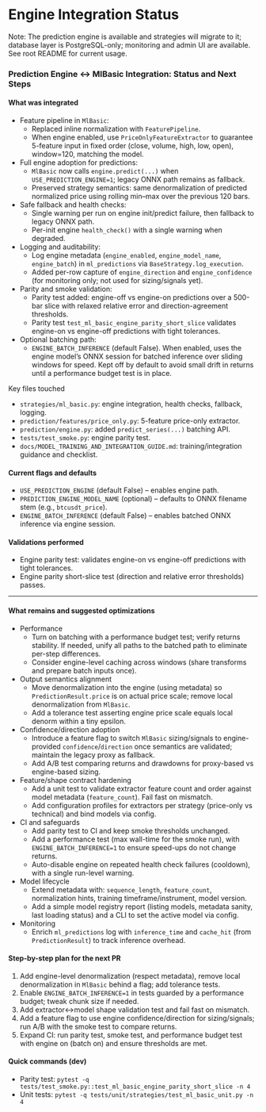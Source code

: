 # Engine Integration Status

Note: The prediction engine is available and strategies will migrate to it; database layer is PostgreSQL-only; monitoring and admin UI are available. See root README for current usage.

### Prediction Engine ↔ MlBasic Integration: Status and Next Steps

#### What was integrated
- Feature pipeline in `MlBasic`:
  - Replaced inline normalization with `FeaturePipeline`.
  - When engine enabled, use `PriceOnlyFeatureExtractor` to guarantee 5-feature input in fixed order (close, volume, high, low, open), window=120, matching the model.
- Full engine adoption for predictions:
  - `MlBasic` now calls `engine.predict(...)` when `USE_PREDICTION_ENGINE=1`; legacy ONNX path remains as fallback.
  - Preserved strategy semantics: same denormalization of predicted normalized price using rolling min–max over the previous 120 bars.
- Safe fallback and health checks:
  - Single warning per run on engine init/predict failure, then fallback to legacy ONNX path.
  - Per-init engine `health_check()` with a single warning when degraded.
- Logging and auditability:
  - Log engine metadata (`engine_enabled`, `engine_model_name`, `engine_batch`) in `ml_predictions` via `BaseStrategy.log_execution`.
  - Added per-row capture of `engine_direction` and `engine_confidence` (for monitoring only; not used for sizing/signals yet).
- Parity and smoke validation:
  - Parity test added: engine-off vs engine-on predictions over a 500-bar slice with relaxed relative error and direction-agreement thresholds.
  - Parity test `test_ml_basic_engine_parity_short_slice` validates engine-on vs engine-off predictions with tight tolerances.
- Optional batching path:
  - `ENGINE_BATCH_INFERENCE` (default False). When enabled, uses the engine model’s ONNX session for batched inference over sliding windows for speed. Kept off by default to avoid small drift in returns until a performance budget test is in place.

Key files touched
- `strategies/ml_basic.py`: engine integration, health checks, fallback, logging.
- `prediction/features/price_only.py`: 5-feature price-only extractor.
- `prediction/engine.py`: added `predict_series(...)` batching API.
- `tests/test_smoke.py`: engine parity test.
- `docs/MODEL_TRAINING_AND_INTEGRATION_GUIDE.md`: training/integration guidance and checklist.

#### Current flags and defaults
- `USE_PREDICTION_ENGINE` (default False) – enables engine path.
- `PREDICTION_ENGINE_MODEL_NAME` (optional) – defaults to ONNX filename stem (e.g., `btcusdt_price`).
- `ENGINE_BATCH_INFERENCE` (default False) – enables batched ONNX inference via engine session.

#### Validations performed
- Engine parity test: validates engine-on vs engine-off predictions with tight tolerances.
- Engine parity short-slice test (direction and relative error thresholds) passes.

---

#### What remains and suggested optimizations
- Performance
  - Turn on batching with a performance budget test; verify returns stability. If needed, unify all paths to the batched path to eliminate per-step differences.
  - Consider engine-level caching across windows (share transforms and prepare batch inputs once).
- Output semantics alignment
  - Move denormalization into the engine (using metadata) so `PredictionResult.price` is on actual price scale; remove local denormalization from `MlBasic`.
  - Add a tolerance test asserting engine price scale equals local denorm within a tiny epsilon.
- Confidence/direction adoption
  - Introduce a feature flag to switch `MlBasic` sizing/signals to engine-provided `confidence`/`direction` once semantics are validated; maintain the legacy proxy as fallback.
  - Add A/B test comparing returns and drawdowns for proxy-based vs engine-based sizing.
- Feature/shape contract hardening
  - Add a unit test to validate extractor feature count and order against model metadata (`feature_count`). Fail fast on mismatch.
  - Add configuration profiles for extractors per strategy (price-only vs technical) and bind models via config.
- CI and safeguards
  - Add parity test to CI and keep smoke thresholds unchanged.
  - Add a performance test (max wall-time for the smoke run), with `ENGINE_BATCH_INFERENCE=1` to ensure speed-ups do not change returns.
  - Auto-disable engine on repeated health check failures (cooldown), with a single run-level warning.
- Model lifecycle
  - Extend metadata with: `sequence_length`, `feature_count`, normalization hints, training timeframe/instrument, model version.
  - Add a simple model registry report (listing models, metadata sanity, last loading status) and a CLI to set the active model via config.
- Monitoring
  - Enrich `ml_predictions` log with `inference_time` and `cache_hit` (from `PredictionResult`) to track inference overhead.

#### Step-by-step plan for the next PR
1) Add engine-level denormalization (respect metadata), remove local denormalization in `MlBasic` behind a flag; add tolerance tests.
2) Enable `ENGINE_BATCH_INFERENCE=1` in tests guarded by a performance budget; tweak chunk size if needed.
3) Add extractor↔model shape validation test and fail fast on mismatch.
4) Add a feature flag to use engine confidence/direction for sizing/signals; run A/B with the smoke test to compare returns.
5) Expand CI: run parity test, smoke test, and performance budget test with engine on (batch on) and ensure thresholds are met.

#### Quick commands (dev)
- Parity test: `pytest -q tests/test_smoke.py::test_ml_basic_engine_parity_short_slice -n 4`
- Unit tests: `pytest -q tests/unit/strategies/test_ml_basic_unit.py -n 4`
